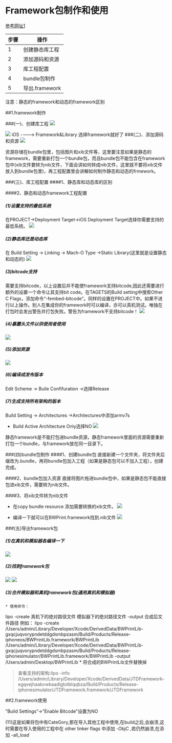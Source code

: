 
# Framework包制作和使用

[参考网址1](http://www.jianshu.com/p/f42a33f5eb61)

|步骤| 操作 |
|--| -- |
| 1| 创建静态库工程 |
| 2| 添加源码和资源 |
| 3| 库工程配置|
| 4| bundle包制作|
| 5| 导出.framework |


注意：静态的framework和动态的framework区别



##1.framework制作

###(一)、创建库工程
![](/assets/Framework/framework制作1.png)

![](/assets/Framework/framework制作2.png)
iOS ----> Framework&Library 选择framework就好了
###(二)、添加源码和资源
![](/assets/Framework/framework制作3.png)

资源存储在bundle包里，包括图片和xib文件等，这里要注意如果是静态的framework，需要重新打包一个bundle包，而且bundle包不能包含在framework包中(xib文件要转为nib文件，下面会讲如何转成nib文件，这里就不要将xib文件放入到bundle包里)，再工程配置里会讲解如何制作静态和动态的frmework。

###(三)、库工程配置
####1、静态库和动态库的区别


####2、静态和动态framework工程配置
##### (1)设置支持的最低系统
在PROJECT->Deployment Target->iOS Deployment Target选择你需要支持的最低系统。
![](/assets/Framework/framework制作4.png)

##### (2)静态库还是动态库
在 Build Setting -> Linking -> Mach-O Type ->Static Library(这里就是设置静态和动态的)
![](/assets/Framework/framework制作5.png)

##### (3)bitcode支持
需要支持bitcode，以上设置后并不能使framework支持bitcode,因此还需要进行额外的设置一个命令让其支持bit code。在TAGETS的Build setting中搜索Other C Flags，添加命令“-fembed-bitcode”。同样的设置在PROJECT中。如果不进行以上操作。别人在集成你的framework时可以编译，亦可以真机测试。唯独在打包时会发出警告并打包失败。警告为framework不支持bitcode！
![](/assets/Framework/framework制作6.png)

##### (4)暴露头文件以供使用者使用
![](/assets/Framework/framework制作7.png)

##### (5)添加资源
![](/assets/Framework/framework制作8.png)

##### (6)编译成发布版本
Edit Scheme -> Buile Confifuration ->选择Release

##### (7)生成支持所有架构的版本
Build Setting -> Architectures ->Architectures中添加armv7s
*  Build Active Architecture Only选择NO 
![](/assets/Framework/framework制作13.png)

静态framework是不能打包进bundle资源，静态framework里面的资源需要重新打包一个bundle，与framework放在同一目录下。

###(四)bundle包制作
####1、创建bundle包
直接新建一个文件夹，将文件夹后缀改为.bundle，再将bundle包加入工程（如果是静态包可以不加入工程），创建完成。

####2、bundle包加入资源
直接将图片拖进bundle包中，如果是静态包不能直接包进xib文件，需要转为nib文件。

####3、将xib文件转为nib文件
* 在copy bundle resource 添加需要转换的xib文件。
![](/assets/Framework/framework制作9.png)

* 编译一下就可以在BWPrint.framework找到.nib文件
![](/assets/Framework/framework制作10.png)


###(五)导出framework包
##### (1)在真机和模拟器各编译一下
![](/assets/Framework/framework制作11.png)

##### (2)找到framework包
![](/assets/Framework/framework制作12.png)
![](/assets/Framework/framework制作11.png)

##### (3)合并模拟器和真机framework包(通用真机和模拟器)
    * 使用命令：
lipo -create 真机下的绝对路径文件 模拟器下的绝对路径文件 -output 合成后文件路径
例如：
lipo -create /Users/admin/Library/Developer/Xcode/DerivedData/BWPrintLib-gxqcjuqvorypndetddgdsmbpzasm/Build/Products/Release-iphoneos/BWPrintLib.framework/BWPrintLib /Users/admin/Library/Developer/Xcode/DerivedData/BWPrintLib-gxqcjuqvorypndetddgdsmbpzasm/Build/Products/Release-iphonesimulator/BWPrintLib.framework/BWPrintLib -output /Users/admin/Desktop/BWPrintLib
    * 将合成的BWPrintLib文件替换掉

> 查看支持的架构:lipo -info /Users/admin/Library/Developer/Xcode/DerivedData/JTDFramework-egqvejhaabvwkaadlgtotblqqbza/Build/Products/Release-iphonesimulator/JTDFramework.framework/JTDFramework 

##2.framework使用

”Build Settings”->”Enable Bitcode”设置为NO


(11)这是如果将包中有CateGory,那在导入其他工程中使用,在build之后,会崩溃,这时需要在导入使用的工程中在 other linker flags 中添加 -ObjC ,若仍然崩溃,在添加 -all_load



